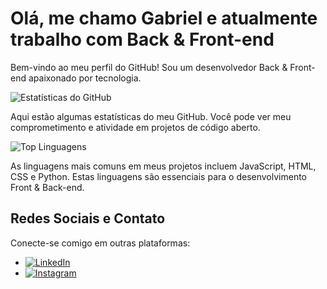 # Olá, me chamo Gabriel e atualmente trabalho com Back & Front-end

Bem-vindo ao meu perfil do GitHub! Sou um desenvolvedor Back & Front-end apaixonado por tecnologia.

![Estatísticas do GitHub](https://github-readme-stats.vercel.app/api?username=Usuario73&show_icons=true&theme=merko)

Aqui estão algumas estatísticas do meu GitHub. Você pode ver meu comprometimento e atividade em projetos de código aberto.

![Top Linguagens](https://github-readme-stats.vercel.app/api/top-langs/?username=Usuario73&theme=merko)

As linguagens mais comuns em meus projetos incluem JavaScript, HTML, CSS e Python. Estas linguagens são essenciais para o desenvolvimento Front & Back-end.

## Redes Sociais e Contato

Conecte-se comigo em outras plataformas:

- [![LinkedIn](https://img.shields.io/badge/LinkedIn-0077B5?style=for-the-badge&logo=linkedin&logoColor=white)](https://www.linkedin.com/in/gabriel-araujo-42b750263/)
- [![Instagram](https://img.shields.io/badge/Instagram-E4405F?style=for-the-badge&logo=instagram&logoColor=white)](https://www.instagram.com/invites/contact/?i=1t18ank8talw8&utm_content=7n9r2vu)
